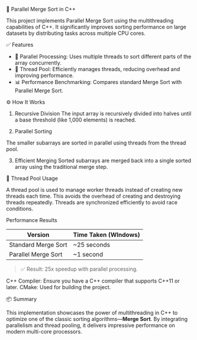 
🚀 Parallel Merge Sort in C++

This project implements Parallel Merge Sort using the multithreading capabilities of C++. It significantly improves sorting performance on large datasets by distributing tasks across multiple CPU cores.



 ✅ Features

* 🔀 Parallel Processing: Uses multiple threads to sort different parts of the array concurrently.
* 🧵 Thread Pool: Efficiently manages threads, reducing overhead and improving performance.
* 📊 Performance Benchmarking: Compares standard Merge Sort with Parallel Merge Sort.


 ⚙️ How It Works

 1. Recursive Division
The input array is recursively divided into halves until a base threshold (like 1,000 elements) is reached.

 2. Parallel Sorting

 The smaller subarrays are sorted in parallel using threads from the thread pool.

3. Efficient Merging
Sorted subarrays are merged back into a single sorted array using the traditional merge step.



🧵 Thread Pool Usage

 A thread pool is used to manage worker threads instead of creating new threads each time.
 This avoids the overhead of creating and destroying threads repeatedly.
 Threads are synchronized efficiently to avoid race conditions.


Performance Results

| Version             | Time Taken (WIndows) |
| ------------------- | --------------------------- |
| Standard Merge Sort | \~25 seconds                |
| Parallel Merge Sort | \~1 second                  |

> ✅ Result: 25x speedup with parallel processing.

C++ Compiler: Ensure you have a C++ compiler that supports C++11 or later.
CMake: Used for building the project.


 📦 Summary

This implementation showcases the power of multithreading in C++ to optimize one of the classic sorting algorithms—**Merge Sort**. By integrating parallelism and thread pooling, it delivers impressive performance on modern multi-core processors.

